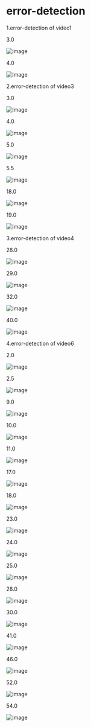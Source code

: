 # error-detection

1.error-detection of video1

3.0

![image](https://github.com/joeisme/error-detection/blob/main/3S.JPG)

4.0

![image](https://github.com/joeisme/error-detection/blob/main/15S.JPG)

2.error-detection of video3

3.0

![image](https://github.com/joeisme/error-detection/blob/main/2.3S.JPG)

4.0

![image](https://github.com/joeisme/error-detection/blob/main/4S.JPG)

5.0

![image](https://github.com/joeisme/error-detection/blob/main/5.JPG)

5.5

![image](https://github.com/joeisme/error-detection/blob/main/5.5S.JPG)

18.0

![image](https://github.com/joeisme/error-detection/blob/main/18S.JPG)

19.0

![image](https://github.com/joeisme/error-detection/blob/main/19S.JPG)


3.error-detection of video4

28.0

![image](https://github.com/joeisme/error-detection/blob/main/28S.JPG)

29.0

![image](https://github.com/joeisme/error-detection/blob/main/29S.JPG)

32.0

![image](https://github.com/joeisme/error-detection/blob/main/32S.JPG)

40.0

![image](https://github.com/joeisme/error-detection/blob/main/40.JPG)

4.error-detection of video6

2.0

![image](https://github.com/joeisme/error-detection/blob/main/62S.JPG)

2.5

![image](https://github.com/joeisme/error-detection/blob/main/62.5S.JPG)

9.0

![image](https://github.com/joeisme/error-detection/blob/main/69S.JPG)

10.0

![image](https://github.com/joeisme/error-detection/blob/main/610S.JPG)

11.0

![image](https://github.com/joeisme/error-detection/blob/main/611S.JPG)

17.0

![image](https://github.com/joeisme/error-detection/blob/main/611S.JPG)

18.0

![image](https://github.com/joeisme/error-detection/blob/main/618S.JPG)

23.0

![image](https://github.com/joeisme/error-detection/blob/main/623S.JPG)

24.0

![image](https://github.com/joeisme/error-detection/blob/main/624S.JPG)

25.0

![image](https://github.com/joeisme/error-detection/blob/main/625S.JPG)

28.0

![image](https://github.com/joeisme/error-detection/blob/main/628S.JPG)

30.0

![image](https://github.com/joeisme/error-detection/blob/main/630S.JPG)

41.0

![image](https://github.com/joeisme/error-detection/blob/main/641S.JPG)

46.0

![image](https://github.com/joeisme/error-detection/blob/main/646S.JPG)

52.0

![image](https://github.com/joeisme/error-detection/blob/main/652S.JPG)

54.0

![image](https://github.com/joeisme/error-detection/blob/main/654S.JPG)

